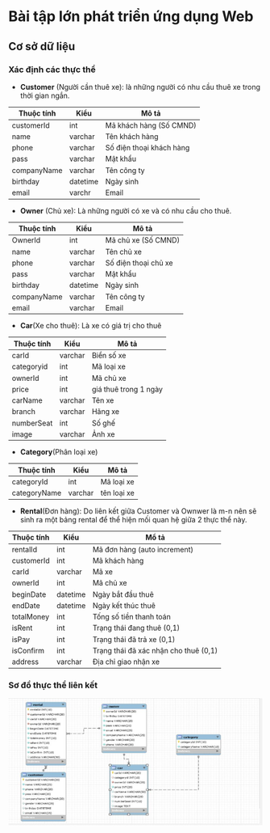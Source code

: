 # Bài tập lớn phát triển ứng dụng Web

## Cơ sở dữ liệu


### Xác định các thực thể

* **Customer** (Người cần thuê xe): là những người có nhu cầu thuê xe trong thời gian ngắn.

Thuộc tính | Kiểu|Mô tả
-----------|------|-----
customerId|int |Mã khách hàng (Số CMND)
name|varchar|Tên khách hàng
phone|varchar|Số điện thoại khách hàng
pass|varchar|Mật khẩu
companyName|varchar|Tên công ty
birthday|datetime|Ngày sinh
email|varchr|Email

* **Owner** (Chủ xe): Là những người có xe và có nhu cầu cho thuê.

Thuộc tính|Kiểu|Mô tả
---|--|--
OwnerId|int|Mã chủ xe (Số CMND)
name|varchar|Tên chủ xe
phone|varchar|Số điện thoại chủ xe
pass|varchar|Mật khẩu
birthday|datetime|Ngày sinh
companyName|varchar|Tên công ty
email|varchar|Email
 * **Car**(Xe cho thuê): Là xe có giá trị cho thuê
 
 Thuộc tính|Kiểu|Mô tả
 -|-|-
 carId|varchar|Biển số xe
 categoryid|int|Mã loại xe
 ownerId|int|Mã chủ xe
 price|int|giá thuê trong 1 ngày
 carName|varchar|Tên xe
 branch|varchar|Hãng xe
 numberSeat|int|Số ghế
 image|varchar|Ảnh xe
 
 * **Category**(Phân loại xe)

 Thuộc tính|Kiểu|Mô tả
 -|-|-
 categoryId|int|Mã loại xe
 categoryName|varchar|tên loại xe


* **Rental**(Đơn hàng): Do liên kết giữa Customer và Ownwer là m-n nên sẽ sinh ra một bảng rental để thể hiện mối quan hệ giữa 2 thực thể này.

Thuộc tính | Kiểu | Mổ tả
--|--|--
rentalId|int| Mã đơn hàng (auto increment)
customerId|int|Mã khách hàng
carId| varchar|Mã xe
ownerId|int|Mã chủ xe
beginDate|datetime|Ngày bắt đầu thuê
endDate|datetime|Ngày kết thúc thuê
totalMoney|int|Tống số tiền thanh toán
isRent|int|Trạng thái đang thuê (0,1)
isPay|int|Trạng thái đã trả xe (0,1)
isConfirm|int|Trạng thái đã xác nhận cho thuê (0,1)
address|varchar|Địa chỉ giao nhận xe


### Sơ đồ thực thể liên kết
![CSDL](db.jpg)




